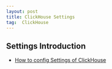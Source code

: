 ```yaml
---
layout: post
title: ClickHouse Settings
tag:  ClickHouse
---
```


## Settings Introduction
* [How to config Settings of ClickHouse](https://clickhouse.tech/docs/en/operations/settings/)